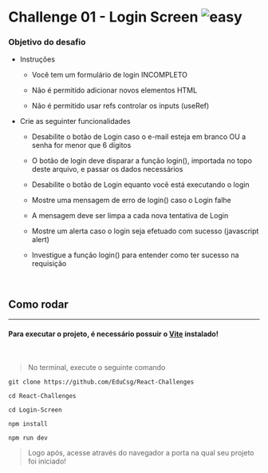# Challenge 01 - Login Screen ![easy](https://img.shields.io/badge/Fácil-brightgreen)

### Objetivo do desafio

- Instruções

  - Você tem um formulário de login INCOMPLETO

  - Não é permitido adicionar novos elementos HTML

  - Não é permitido usar refs controlar os inputs (useRef)

- Crie as seguinter funcionalidades

  - Desabilite o botão de Login caso o e-mail esteja em branco OU a senha for menor que 6 dígitos

  - O botão de login deve disparar a função login(), importada no topo deste arquivo, e passar os dados necessários

  - Desabilite o botão de Login equanto você está executando o login

  - Mostre uma mensagem de erro de login() caso o Login falhe

  - A mensagem deve ser limpa a cada nova tentativa de Login

  - Mostre um alerta caso o login seja efetuado com sucesso (javascript alert)

  - Investigue a função login() para entender como ter sucesso na requisição

&nbsp;

## Como rodar

---

#### Para executar o projeto, é necessário possuir o [Vite](https://vitejs.dev/) instalado!
&nbsp;

> No terminal, execute o seguinte comando


```
git clone https://github.com/EduCsg/React-Challenges

cd React-Challenges

cd Login-Screen

npm install

npm run dev
```

> Logo após, acesse através do navegador a porta na qual seu projeto foi iniciado!
